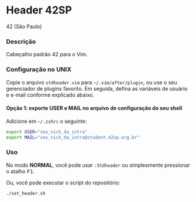 # **Header 42SP**

42 (São Paulo)

### **Descrição**

Cabeçalho padrão 42 para o Vim.

### **Configuração no UNIX**

Copie o arquivo `stdheader.vim` para `~/.vim/after/plugin`, ou use o seu gerenciador de plugins favorito. Em seguida, defina as variáveis de usuário e e-mail conforme explicado abaixo.

#### Opção 1: exporte USER e MAIL no arquivo de configuração do seu shell

Adicione em `~/.zshrc` o seguinte:

```zsh
export USER="seu_nick_da_intra"
export MAIL="seu_nick_da_intra@student.42sp.org.br"
```

### **Uso**

No modo **NORMAL**, você pode usar `:Stdheader` ou simplesmente pressionar o atalho <kbd>F1</kbd>.

Ou, você pode executar o script do repositório:

```zsh
./set_header.sh
```

